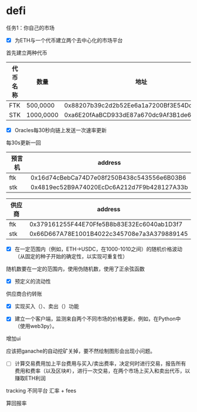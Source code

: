 # defi

任务1：你自己的市场
- [x] 为ETH与一个代币建立两个去中心化的市场平台

首先建立两种代币

| 代币名称 | 数量      | 地址                                       |
| -------- | --------- | ------------------------------------------ |
| FTK      | 500,0000  | 0x88207b39c2d2b52Ee6a1a7200Bf3E54Dcb6aD92E |
| STK      | 1000,0000 | 0xa6E20fAaBCD933dE87a670dc9Af3B1de674deB83 |

- [x] Oracles每30秒向链上发送一次速率更新

每30s更新一回

| 预言机 | address                                    |
| ------ | ------------------------------------------ |
| ftk    | 0x16d74cBebCa74D7e08f250B438c543556e6B03B6 |
| stk    | 0x4819ec52B9A74020EcDc6A212d7F9b428127A33b |

| 供应商 | address                                    |
| ------ | ------------------------------------------ |
| ftk    | 0x379161255F44E70Ffe5B8b83E32Ec6040ab1D3f7 |
| stk    | 0x66D667A78E1001B4022c345708e7a3A379889145 |

- [x] 在一定范围内（例如，ETH->USDC，在1000-1010之间）的随机价格波动（从固定的种子开始的确定性，以实现可重复性）

随机数要在一定的范围内，使用伪随机数，使用了正余弦函数

- [x] 预定义的流动性

供应商合约转账

- [x] 实现买入（）、卖出（）功能

- [x] 建立一个客户端，监测来自两个不同市场的价格更新，例如，在Python中（使用web3py）。

增加ui

应该把ganache的自动挖矿关掉，要不然绘制图形会出现小问题。

- [ ] 计算交易费用加上平台费用与买入/卖出费率，决定何时进行交易，报告所有费用和费率（以及区块#），进行一次交易，在两个市场上买入和卖出代币，以赚取ETH利润









tracking 不同平台 汇率 + fees

算回报率
